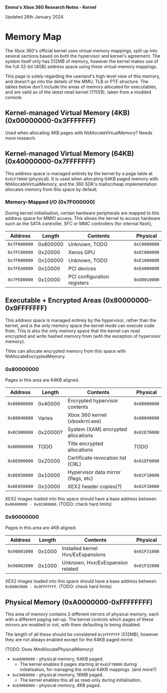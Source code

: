 **Emma's Xbox 360 Research Notes - Kernel**

Updated 26th January 2024.

# Memory Map

The Xbox 360's official kernel uses virtual memory mappings, split up into
several sections based on both the hypervisor and kernel's agreement. The
system itself only has 512MB of memory, however the kernel makes use of the
full 32-bit (4GB) address space using these virtual memory mappings.

This page is solely regarding the userland's high-level view of this memory,
and doesn't go into the details of the MMU, TLB or PTE structure.
The tables below don't include the areas of memory allocated for executables,
and are valid as of the latest retail kernel (17559), taken from a modded
console. 

## Kernel-managed Virtual Memory (4KB) (0x00000000-0x3FFFFFFF)

Used when allocating 4KB pages with NtAllocateVirtualMemory? Needs more research.

## Kernel-managed Virtual Memory (64KB) (0x40000000-0x7FFFFFFF)

This address space is managed entirely by the kernel by a page table at
`0x01F70000` (physical). It is used when allocating 64KB paged memory with
NtAllocateVirtualMemory, and the 360 SDK's malloc/heap implementation allocates
memory from this space by default.

### Memory-Mapped I/O (0x7F000000)

During kernel initialisation, certain hardware peripherals are mapped to this
address space for MMIO access. This allows the kernel to access hardware such as
the SATA controller, SFC or MMC controllers (for internal flash), 

| Address      | Length   | Contents                            | Physical     |
| ------------ | -------- | ----------------------------------- | ------------ |
| `0x7F000000` | 0x800000 | Unknown, TODO                       | `0xC0000000` |
| `0x7FC80000` | 0x20000  | Xenos GPU                           | `0xEC800000` |
| `0x7FD00000` | 0x100000 | Unknown, TODO                       | `0xE1000000` |
| `0x7FEA0000` | 0x10000  | PCI devices                         | `0xEA000000` |
| `0x7FED0000` | 0x10000  | PCI configuration registers         | `0xD0010000` |

## Executable + Encrypted Areas (0x80000000-0x9FFFFFFF)

This address space is managed entirely by the hypervisor, rather than the
kernel, and is the only memory space the kernel mode can execute code from.
This is also the only memory space that the kernel can read encrypted and write
hashed memory from (with the exception of hypervisor memory).

Titles can allocate encrypted memory from this space with
NtAllocateEncryptedMemory.

### 0x80000000

Pages in this area are 64KB aligned.

| Address      | Length   | Contents                            | Physical     |
| ------------ | -------- | ----------------------------------- | ------------ |
| `0x80000000` | 0x40000  | Encrypted hypervisor contents       | `0x00000000` |
| `0x80040000` | Varies   | Xbox 360 kernel (xboxkrnl.exe)      | `0x00040000` |
| `0x8C000000` | 0x20000? | System (XAM) encrypted allocations  | `0x01E70000` |
| `0x8D000000` | TODO     | Title encrypted allocations         | TODO         |
| `0x8E000000` | 0x20000  | Certificate revocation list (CRL)   | `0x01EF0000` |
| `0x8E030000` | 0x10000  | Hypervisor data mirror (flags, etc) | `0x01F10000` |
| `0x8E050000` | 0x10000  | XEX2 header copies(?)               | `0x01F20000` |

XEX2 images loaded into this space should have a base address between
`0x80400000 - 0x8C000000`. (TODO: check hard limits)

### 0x90000000

Pages in this area are 4KB aligned.

| Address      | Length   | Contents                            | Physical     |
| ------------ | -------- | ----------------------------------- | ------------ |
| `0x90001000` | 0x1000   | Installed kernel Hvx/ExExpansions   | `0x01F31000` |
| `0x90002000` | 0x1000   | Unknown, Hvx/ExExpansion related    | `0x01F32000` |

XEX2 images loaded into this space should have a base address between
`0x90003000 - 0x9FFFFFFF`. (TODO: check hard limits)

## Physical Memory (0xA0000000-0xFFFFFFFF)

This area of memory contains 3 different mirrors of physical memory, each with
a different paging set-up. The kernel controls which pages of these mirrors are
enabled or not, with them defaulting to being disabled.

The length of all these should be considered `0x1FFFFFFF` (512MB), however they
are not always enabled except for the 64KB paged mirror.

(TODO: Does MmAllocatePhysicalMemory)

* `0xA0000000` - physical memory, 64KB paged.
    * The kernel enables 9 pages starting at `0xA1F70000` during initialisation,
      for managing the virtual 64KB mappings. (and more?)
* `0xC0000000` - physical memory, 16MB paged.
    * The kernel enables this all as read-only during initialisation.
* `0xE0000000` - physical memory, 4KB paged.
